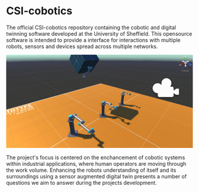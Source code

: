 # CSI-cobotics
The official CSI-cobotics repository containing the cobotic and digital twinning software developed at the University of Sheffield. This opensource software is intended to provide a interface for interactions with multiple robots, sensors and devices spread across multiple networks. 

![Alt text](resources/ur_systems.PNG?raw=true "Primitive multi-robot scenario")

The project's focus is centered on the enchancement of cobotic systems within industrial applications, where human operators are moving through the work volume. Enhancing the robots understanding of itself and its surroundings using a sensor augmented digital twin presents a number of questions we aim to answer during the projects development.
